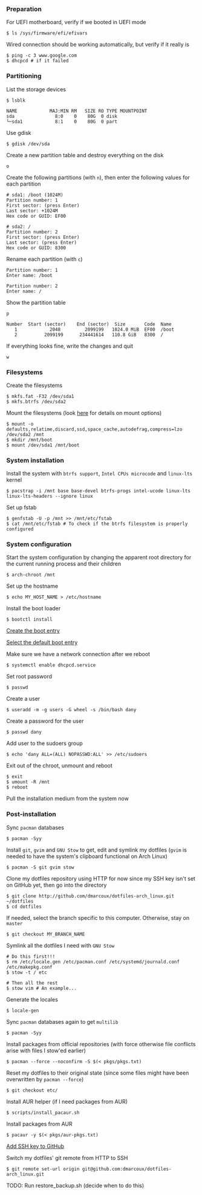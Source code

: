 ### Preparation

For UEFI motherboard, verify if we booted in UEFI mode
```
$ ls /sys/firmware/efi/efivars
```

Wired connection should be working automatically, but verify if it really is
```shell
$ ping -c 3 www.google.com
$ dhcpcd # if it failed
```

### Partitioning

List the storage devices
```
$ lsblk

NAME            MAJ:MIN RM   SIZE RO TYPE MOUNTPOINT
sda               8:0    0    80G  0 disk
└─sda1            8:1    0    80G  0 part
```

Use gdisk
```
$ gdisk /dev/sda
```

Create a new partition table and destroy everything on the disk
```
o
```

Create the following partitions (with `n`), then enter the following values for each partition
```
# sda1: /boot (1024M)
Partition number: 1
First sector: (press Enter)
Last sector: +1024M
Hex code or GUID: EF00
```

```
# sda2: /
Partition number: 2
First sector: (press Enter)
Last sector: (press Enter)
Hex code or GUID: 8300
```

Rename each partition (with `c`)
```
Partition number: 1
Enter name: /boot
```

```
Partition number: 2
Enter name: /
```

Show the partition table
```
p

Number  Start (sector)    End (sector)  Size       Code  Name
   1            2048         2099199   1024.0 MiB  EF00  /boot
   2          2099199      234441614   110.8 GiB   8300  /
```

If everything looks fine, write the changes and quit
```
w
```

### Filesystems

Create the filesystems
```
$ mkfs.fat -F32 /dev/sda1
$ mkfs.btrfs /dev/sda2
```

Mount the filesystems (look [here](https://btrfs.wiki.kernel.org/index.php/Mount_options) for details on mount options)
```
$ mount -o defaults,relatime,discard,ssd,space_cache,autodefrag,compress=lzo /dev/sda2 /mnt
$ mkdir /mnt/boot
$ mount /dev/sda1 /mnt/boot
```

### System installation

Install the system with `btrfs support`, `Intel CPUs microcode` and `linux-lts` kernel
```
$ pacstrap -i /mnt base base-devel btrfs-progs intel-ucode linux-lts linux-lts-headers --ignore linux
```

Set up fstab
```
$ genfstab -U -p /mnt >> /mnt/etc/fstab
$ cat /mnt/etc/fstab # To check if the btrfs filesystem is properly configured
```

### System configuration

Start the system configuration by changing the apparent root directory for the current running process and their children
```
$ arch-chroot /mnt
```

Set up the hostname
```
$ echo MY_HOST_NAME > /etc/hostname
```

Install the boot loader
```
$ bootctl install
```

[Create the boot entry](https://github.com/dmarcoux/dotfiles-arch_linux/tree/master/boot/boot/loader/entries/arch-lts.conf)

[Select the default boot entry](https://github.com/dmarcoux/dotfiles-arch_linux/blob/master/boot/boot/loader/loader.conf)

Make sure we have a network connection after we reboot
```
$ systemctl enable dhcpcd.service
```

Set root password
```
$ passwd
```

Create a user
```
$ useradd -m -g users -G wheel -s /bin/bash dany
```

Create a password for the user
```
$ passwd dany
```

Add user to the sudoers group
```
$ echo 'dany ALL=(ALL) NOPASSWD:ALL' >> /etc/sudoers
```

Exit out of the chroot, unmount and reboot
```
$ exit
$ umount -R /mnt
$ reboot
```

Pull the installation medium from the system now

### Post-installation

Sync `pacman` databases
```
$ pacman -Syy
```

Install `git`, `gvim` and `GNU Stow` to get, edit and symlink my dotfiles (`gvim` is needed to have the system's clipboard functional on Arch Linux)
```
$ pacman -S git gvim stow
```

Clone my dotfiles repository using HTTP for now since my SSH key isn't set on GitHub yet, then go into the directory
```
$ git clone http://github.com/dmarcoux/dotfiles-arch_linux.git ~/dotfiles
$ cd dotfiles
```

If needed, select the branch specific to this computer. Otherwise, stay on `master`
```
$ git checkout MY_BRANCH_NAME
```

Symlink all the dotfiles I need with `GNU Stow`
```shell
# Do this first!!!
$ rm /etc/locale.gen /etc/pacman.conf /etc/systemd/journald.conf /etc/makepkg.conf
$ stow -t / etc

# Then all the rest
$ stow vim # An example...
```

Generate the locales
```
$ locale-gen
```

Sync `pacman` databases again to get `multilib`
```
$ pacman -Syy
```

Install packages from official repositories (with force otherwise file conflicts arise with files I stow'ed earlier)
```
$ pacman --force --noconfirm -S $(< pkgs/pkgs.txt)
```

Reset my dotfiles to their original state (since some files might have been overwritten by `pacman --force`)
```
$ git checkout etc/
```

Install AUR helper (if I need packages from AUR)
```
$ scripts/install_pacaur.sh
```

Install packages from AUR
```
$ pacaur -y $(< pkgs/aur-pkgs.txt)
```

[Add SSH key to GitHub](https://help.github.com/articles/adding-a-new-ssh-key-to-your-github-account/)

Switch my dotfiles' git remote from HTTP to SSH
```
$ git remote set-url origin git@github.com:dmarcoux/dotfiles-arch_linux.git
```

TODO: Run restore_backup.sh (decide when to do this)
